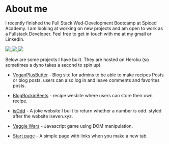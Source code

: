 # About me

I recently finished the Full Stack Wed-Development Bootcamp at Spiced Academy. I am looking at working on new projects and am open to work as a Fullstack Developer. Feel free to get in touch with me at my gmail or LinkedIn.
<br>

<a href="mailto:yorick.tenfeld@gmail.com"> <img src="https://img.shields.io/badge/-Gmail-red?logo=gmail&style=for-the-badge&logoColor=white"/> </a><a href="https://www.linkedin.com/in/yorick-ten-feld/"> <img src="https://img.shields.io/badge/-Linkedin-blue?style=for-the-badge&logo=linkedin"/> </a><a href="https://yoricktf.github.io/CV/"> <img src="https://img.shields.io/badge/-Resume%20-brightgreen?style=for-the-badge"/> </a>

Below are some projects I have built. They are hosted on Heroku (so sometimes a dyno takes a second to spin up).

- [VeganPlusButter](https://vegan-plus-butter.vercel.app/) - Blog site for admins to be able to make recipes Posts or blog posts. users can also log in and leave comments and favorites posts.

- [BlogRockinBeets](https://blog-rockin-beets.herokuapp.com/) - recipe wesbite where users can store their own recipe.

- [isOdd](https://is-odd-api.herokuapp.com/) - A joke website I built to return whether a number is odd. styled after the website iseven.xyz.

- [Veggie Wars](https://yoricktf.github.io/Veggie-wars/) - Javascript game using DOM manipulation.

- [Start page](https://startpage-yoz.herokuapp.com/) - A simple page with links when you make a new tab.
